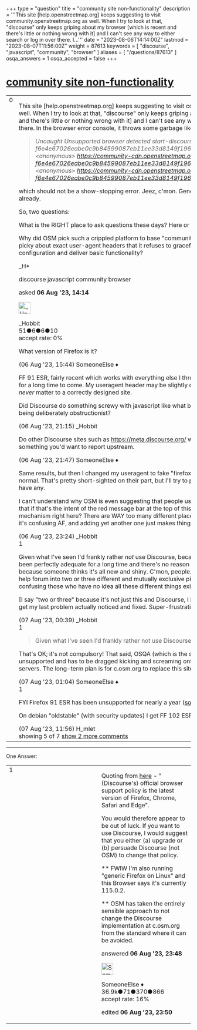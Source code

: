 +++
type = "question"
title = "community site non-functionality"
description = '''This site [help.openstreetmap.org] keeps suggesting to visit community.openstreetmap.org as well. When I try to look at that, &quot;discourse&quot; only keeps griping about my browser [which is recent and there&#x27;s little or nothing wrong with it] and I can&#x27;t see any way to either search or log in over there. I...'''
date = "2023-08-06T14:14:00Z"
lastmod = "2023-08-07T11:56:00Z"
weight = 87613
keywords = [ "discourse", "javascript", "community", "browser" ]
aliases = [ "/questions/87613" ]
osqa_answers = 1
osqa_accepted = false
+++

<div class="headNormal">

# [community site non-functionality](/questions/87613/community-site-non-functionality)

</div>

<div id="main-body">

<div id="askform">

<table id="question-table" style="width:100%;">
<colgroup>
<col style="width: 50%" />
<col style="width: 50%" />
</colgroup>
<tbody>
<tr>
<td style="width: 30px; vertical-align: top"><div class="vote-buttons">
<span id="post-87613-upvote" class="ajax-command post-vote up" rel="nofollow" title="I like this post (click again to cancel)"> </span>
<div id="post-87613-score" class="post-score" title="current number of votes">
0
</div>
<span id="post-87613-downvote" class="ajax-command post-vote down" rel="nofollow" title="I dont like this post (click again to cancel)"> </span> <span id="favorite-mark" class="ajax-command favorite-mark" rel="nofollow" title="mark/unmark this question as favorite (click again to cancel)"> </span>
<div id="favorite-count" class="favorite-count">
&#10;</div>
</div></td>
<td><div id="item-right">
<div class="question-body">
<p>This site [help.openstreetmap.org] keeps suggesting to visit community.openstreetmap.org as well. When I try to look at that, "discourse" only keeps griping about my browser [which is recent and there's little or nothing wrong with it] and I can't see any way to either search or log in over there. In the browser error console, it throws some garbage like</p>
<blockquote>
<p><em>Uncaught Unsupported browser detected start-discourse-f6e4e67026eabe0c9b84599087eb11ee33d8149f196b7439b0630ed5ab4d5f29.js:10:5 &lt;anonymous&gt; <a href="https://community-cdn.openstreetmap.org/brotli_asset/start-discourse-f6e4e67026eabe0c9b84599087eb11ee33d8149f196b7439b0630ed5ab4d5f29.js:10">https://community-cdn.openstreetmap.org/brotli_asset/start-discourse-f6e4e67026eabe0c9b84599087eb11ee33d8149f196b7439b0630ed5ab4d5f29.js:10</a> &lt;anonymous&gt; <a href="https://community-cdn.openstreetmap.org/brotli_asset/start-discourse-f6e4e67026eabe0c9b84599087eb11ee33d8149f196b7439b0630ed5ab4d5f29.js:22">https://community-cdn.openstreetmap.org/brotli_asset/start-discourse-f6e4e67026eabe0c9b84599087eb11ee33d8149f196b7439b0630ed5ab4d5f29.js:22</a></em></p>
</blockquote>
<p>which should not be a show-stopping error. Jeez, c'mon. Generic Firefox on Linux, figure it out already.</p>
<p>So, two questions:</p>
<p>What is the RIGHT place to ask questions these days? Here or "community" ?</p>
<p>Why did OSM pick such a crippled platform to base "community" around, where it's evidently so picky about exact user-agent headers that it refuses to gracefully fall back to a working configuration and deliver basic functionality?</p>
<p>_H*</p>
</div>
<div id="question-tags" class="tags-container tags">
<span class="post-tag tag-link-discourse" rel="tag" title="see questions tagged &#39;discourse&#39;">discourse</span> <span class="post-tag tag-link-javascript" rel="tag" title="see questions tagged &#39;javascript&#39;">javascript</span> <span class="post-tag tag-link-community" rel="tag" title="see questions tagged &#39;community&#39;">community</span> <span class="post-tag tag-link-browser" rel="tag" title="see questions tagged &#39;browser&#39;">browser</span>
</div>
<div id="question-controls" class="post-controls">
&#10;</div>
<div class="post-update-info-container">
<div class="post-update-info post-update-info-user">
<p>asked <strong>06 Aug '23, 14:14</strong></p>
<img src="https://secure.gravatar.com/avatar/3031665c506b04f416a1af103cf8cf6e?s=32&amp;d=identicon&amp;r=g" class="gravatar" width="32" height="32" alt="_Hobbit&#39;s gravatar image" />
<p><span>_Hobbit</span><br />
<span class="score" title="51 reputation points">51</span><span title="6 badges"><span class="badge1">●</span><span class="badgecount">6</span></span><span title="6 badges"><span class="silver">●</span><span class="badgecount">6</span></span><span title="10 badges"><span class="bronze">●</span><span class="badgecount">10</span></span><br />
<span class="accept_rate" title="Rate of the user&#39;s accepted answers">accept rate:</span> <span title="_Hobbit has no accepted answers">0%</span></p>
</div>
</div>
<div id="comments-container-87613" class="comments-container">
<span id="87616"></span>
<div id="comment-87616" class="comment">
<div id="post-87616-score" class="comment-score">
&#10;</div>
<div class="comment-text">
<p>What version of Firefox is it?</p>
</div>
<div id="comment-87616-info" class="comment-info">
<span class="comment-age">(06 Aug '23, 15:44)</span> <span class="comment-user userinfo">SomeoneElse ♦</span>
</div>
</div>
<span id="87624"></span>
<div id="comment-87624" class="comment">
<div id="post-87624-score" class="comment-score">
&#10;</div>
<div class="comment-text">
<p>FF 91 ESR, fairly recent which works with everything else I throw it at and should be supported for a long time to come. My useragent header may be slightly different from stock, but that should <em>never</em> matter to a correctly designed site.</p>
<p>Did Discourse do something screwy with javascript like what broke iD a while back? Or are they being deliberately obstructionist?</p>
</div>
<div id="comment-87624-info" class="comment-info">
<span class="comment-age">(06 Aug '23, 21:15)</span> <span class="comment-user userinfo">_Hobbit</span>
</div>
</div>
<span id="87625"></span>
<div id="comment-87625" class="comment not_top_scorer">
<div id="post-87625-score" class="comment-score">
&#10;</div>
<div class="comment-text">
<p>Do other Discourse sites such as <a href="https://meta.discourse.org/">https://meta.discourse.org/</a> work? If not, it sounds like something you'd want to report upstream.</p>
</div>
<div id="comment-87625-info" class="comment-info">
<span class="comment-age">(06 Aug '23, 21:47)</span> <span class="comment-user userinfo">SomeoneElse ♦</span>
</div>
</div>
<span id="87630"></span>
<div id="comment-87630" class="comment not_top_scorer">
<div id="post-87630-score" class="comment-score">
&#10;</div>
<div class="comment-text">
<p>Same results, but then I changed my useragent to fake "firefox 99" and then it looked more normal. That's pretty short-sighted on their part, but I'll try to poke their support if they even have any.</p>
<p>I can't understand why OSM is even suggesting that people use that mess, let alone migrate to that if that's the intent of the red message bar at the top of this help site. What's wrong with this mechanism right here? There are WAY too many different places to attempt to get help with OSM, it's confusing AF, and adding yet another one just makes things worse.</p>
</div>
<div id="comment-87630-info" class="comment-info">
<span class="comment-age">(06 Aug '23, 23:24)</span> <span class="comment-user userinfo">_Hobbit</span>
</div>
</div>
<span id="87632"></span>
<div id="comment-87632" class="comment">
<div id="post-87632-score" class="comment-score">
1
</div>
<div class="comment-text">
<p>Given what I've seen I'd frankly rather <em>not</em> use Discourse, because this help forum seems to have been perfectly adequate for a long time and there's no reason to move to a broken platform because someone thinks it's all new and shiny. C'mon, people. Think bigger please. By splitting a help forum into two or three different and mutually exclusive pieces, you're losing audience and confusing those who have no idea all these different things exist.</p>
<p>[I say "two or three" because it's not just this and Discourse, I had to go all the way to Github to get my last problem actually noticed and fixed. Super-frustrating.]</p>
</div>
<div id="comment-87632-info" class="comment-info">
<span class="comment-age">(07 Aug '23, 00:39)</span> <span class="comment-user userinfo">_Hobbit</span>
</div>
</div>
<span id="87634"></span>
<div id="comment-87634" class="comment">
<div id="post-87634-score" class="comment-score">
1
</div>
<div class="comment-text">
<blockquote>
<p>Given what I've seen I'd frankly rather not use Discourse</p>
</blockquote>
<p>That's OK; it's not compulsory! That said, OSQA (which is the software that this forum uses) is unsupported and has to be dragged kicking and screaming onto new platforms as OSM upgrades servers. The long-term plan is for c.osm.org to replace this site, but it's not at feature parity yet.</p>
</div>
<div id="comment-87634-info" class="comment-info">
<span class="comment-age">(07 Aug '23, 01:04)</span> <span class="comment-user userinfo">SomeoneElse ♦</span>
</div>
</div>
<span id="87638"></span>
<div id="comment-87638" class="comment">
<div id="post-87638-score" class="comment-score">
1
</div>
<div class="comment-text">
<p>FYI Firefox 91 ESR has been unsupported for nearly a year (<a href="https://endoflife.date/firefox">source</a>).</p>
<p>On debian "oldstable" (with security updates) I get FF 102 ESR, which works with Discourse.</p>
</div>
<div id="comment-87638-info" class="comment-info">
<span class="comment-age">(07 Aug '23, 11:56)</span> <span class="comment-user userinfo">H_mlet</span>
</div>
</div>
</div>
<div id="comment-tools-87613" class="comment-tools">
<span class="comments-showing"> showing 5 of 7 </span> <a href="#" class="show-all-comments-link">show 2 more comments</a>
</div>
<div class="clear">
&#10;</div>
<div id="comment-87613-form-container" class="comment-form-container">
&#10;</div>
<div class="clear">
&#10;</div>
</div></td>
</tr>
</tbody>
</table>

------------------------------------------------------------------------

<div class="tabBar">

<span id="sort-top"></span>

<div class="headQuestions">

One Answer:

</div>

</div>

<span id="87631"></span>

<div id="answer-container-87631" class="answer">

<table style="width:100%;">
<colgroup>
<col style="width: 50%" />
<col style="width: 50%" />
</colgroup>
<tbody>
<tr>
<td style="width: 30px; vertical-align: top"><div class="vote-buttons">
<span id="post-87631-upvote" class="ajax-command post-vote up" rel="nofollow" title="I like this post (click again to cancel)"> </span>
<div id="post-87631-score" class="post-score" title="current number of votes">
1
</div>
<span id="post-87631-downvote" class="ajax-command post-vote down" rel="nofollow" title="I dont like this post (click again to cancel)"> </span>
</div></td>
<td><div class="item-right">
<div class="answer-body">
<p>Quoting from <a href="https://meta.discourse.org/t/about-support-for-legacy-browsers/210258/5">here</a> - "(Discourse's) official browser support policy is the latest version of Firefox, Chrome, Safari and Edge".</p>
<p>You would therefore appear to be out of luck. If you want to use Discourse, I would suggest that you either (a) upgrade or (b) persuade Discourse (not OSM) to change that policy.</p>
<p>** FWIW I'm also running "generic Firefox on Linux" and this Browser says it's currently 115.0.2.</p>
<p>** OSM has taken the entirely sensible approach to not change the Discourse implementation at c.osm.org from the standard where it can be avoided.</p>
</div>
<div class="answer-controls post-controls">
&#10;</div>
<div class="post-update-info-container">
<div class="post-update-info post-update-info-user">
<p>answered <strong>06 Aug '23, 23:48</strong></p>
<img src="https://secure.gravatar.com/avatar/0bf1aa22f7f5e045b0eb8beb79fe7907?s=32&amp;d=identicon&amp;r=g" class="gravatar" width="32" height="32" alt="SomeoneElse&#39;s gravatar image" />
<p><span>SomeoneElse ♦</span><br />
<span class="score" title="36866 reputation points"><span>36.9k</span></span><span title="71 badges"><span class="badge1">●</span><span class="badgecount">71</span></span><span title="370 badges"><span class="silver">●</span><span class="badgecount">370</span></span><span title="866 badges"><span class="bronze">●</span><span class="badgecount">866</span></span><br />
<span class="accept_rate" title="Rate of the user&#39;s accepted answers">accept rate:</span> <span title="SomeoneElse has 228 accepted answers">16%</span></p>
</div>
<div class="post-update-info post-update-info-edited">
<p><span> edited <strong>06 Aug '23, 23:50</strong> </span></p>
</div>
</div>
<div id="comments-container-87631" class="comments-container">
&#10;</div>
<div id="comment-tools-87631" class="comment-tools">
&#10;</div>
<div class="clear">
&#10;</div>
<div id="comment-87631-form-container" class="comment-form-container">
&#10;</div>
<div class="clear">
&#10;</div>
</div></td>
</tr>
</tbody>
</table>

</div>

<div class="paginator-container-left">

</div>

</div>

</div>

